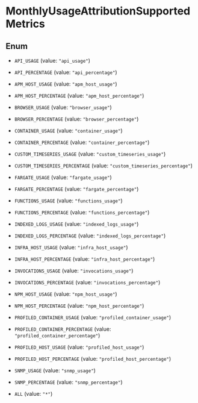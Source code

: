 # MonthlyUsageAttributionSupportedMetrics

## Enum

- `API_USAGE` (value: `"api_usage"`)

- `API_PERCENTAGE` (value: `"api_percentage"`)

- `APM_HOST_USAGE` (value: `"apm_host_usage"`)

- `APM_HOST_PERCENTAGE` (value: `"apm_host_percentage"`)

- `BROWSER_USAGE` (value: `"browser_usage"`)

- `BROWSER_PERCENTAGE` (value: `"browser_percentage"`)

- `CONTAINER_USAGE` (value: `"container_usage"`)

- `CONTAINER_PERCENTAGE` (value: `"container_percentage"`)

- `CUSTOM_TIMESERIES_USAGE` (value: `"custom_timeseries_usage"`)

- `CUSTOM_TIMESERIES_PERCENTAGE` (value: `"custom_timeseries_percentage"`)

- `FARGATE_USAGE` (value: `"fargate_usage"`)

- `FARGATE_PERCENTAGE` (value: `"fargate_percentage"`)

- `FUNCTIONS_USAGE` (value: `"functions_usage"`)

- `FUNCTIONS_PERCENTAGE` (value: `"functions_percentage"`)

- `INDEXED_LOGS_USAGE` (value: `"indexed_logs_usage"`)

- `INDEXED_LOGS_PERCENTAGE` (value: `"indexed_logs_percentage"`)

- `INFRA_HOST_USAGE` (value: `"infra_host_usage"`)

- `INFRA_HOST_PERCENTAGE` (value: `"infra_host_percentage"`)

- `INVOCATIONS_USAGE` (value: `"invocations_usage"`)

- `INVOCATIONS_PERCENTAGE` (value: `"invocations_percentage"`)

- `NPM_HOST_USAGE` (value: `"npm_host_usage"`)

- `NPM_HOST_PERCENTAGE` (value: `"npm_host_percentage"`)

- `PROFILED_CONTAINER_USAGE` (value: `"profiled_container_usage"`)

- `PROFILED_CONTAINER_PERCENTAGE` (value: `"profiled_container_percentage"`)

- `PROFILED_HOST_USAGE` (value: `"profiled_host_usage"`)

- `PROFILED_HOST_PERCENTAGE` (value: `"profiled_host_percentage"`)

- `SNMP_USAGE` (value: `"snmp_usage"`)

- `SNMP_PERCENTAGE` (value: `"snmp_percentage"`)

- `ALL` (value: `"*"`)
